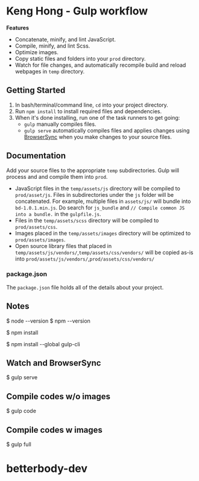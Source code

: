# Keng Hong - Gulp workflow #

**Features**
- Concatenate, minify, and lint JavaScript.
- Compile, minify, and lint Scss.
- Optimize images.
- Copy static files and folders into your `prod` directory.
- Watch for file changes, and automatically recompile build and reload webpages in `temp` directory.

## Getting Started
1. In bash/terminal/command line, `cd` into your project directory.
2. Run `npm install` to install required files and dependencies.
3. When it's done installing, run one of the task runners to get going:
	- `gulp` manually compiles files.
	- `gulp serve` automatically compiles files and applies changes using [BrowserSync](https://browsersync.io/) when you make changes to your source files.

## Documentation
Add your source files to the appropriate `temp` subdirectories. Gulp will process and and compile them into `prod`.

- JavaScript files in the `temp/assets/js` directory will be compiled to `prod/asset/js`. Files in subdirectories under the `js` folder will be concatenated. For example, multiple files in `assets/js/` will bundle into `bd-1.0.1.min.js`. Do search for `js_bundle` and `// Compile common JS into a bundle.` in the `gulpfile.js`.
- Files in the `temp/assets/scss` directory will be compiled to `prod/assets/css`.
- Images placed in the `temp/assets/images` directory will be optimized to `prod/assets/images`.
- Open source library files that placed in `temp/assets/js/vendors/`,`temp/assets/css/vendors/` will be copied as-is into `prod/assets/js/vendors/`,`prod/assets/css/vendors/`

### package.json
The `package.json` file holds all of the details about your project.

## Notes
$ node --version
$ npm --version

$ npm install

$ npm install --global gulp-cli

## Watch and BrowserSync
$ gulp serve

## Compile codes w/o images
$ gulp code 

## Compile codes w images
$ gulp full 

<!-- ## License -->
<!-- The code is available under the [MIT License](LICENSE.md). -->
# betterbody-dev
